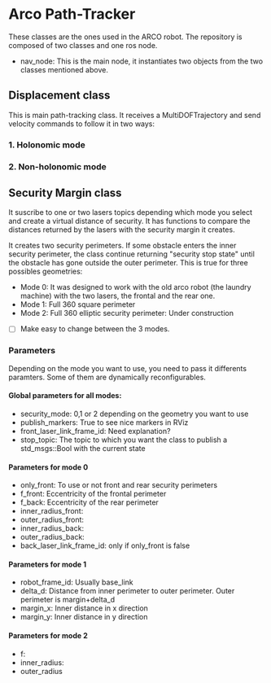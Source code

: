 # Arco Path-Tracker

These classes are the ones used in the ARCO robot. The repository is composed of two classes and one ros node.

- nav_node: This is the main node, it instantiates two objects from the two classes mentioned above. 

## Displacement class

This is main path-tracking class. It receives a MultiDOFTrajectory and send velocity commands to follow it in two ways:

### 1. Holonomic mode

### 2. Non-holonomic mode

## Security Margin class

It suscribe to one or two lasers topics depending which mode you select and create a virtual distance of security. It has functions to compare the distances returned by the lasers with the security margin it creates.

It creates two security perimeters. If some obstacle enters the inner security perimeter, the class continue returning "security stop state" until the obstacle has gone outside the outer perimeter. This is true for three possibles geometries: 


- Mode 0: It was designed to work with the old arco robot (the laundry machine) with the two lasers, the frontal and the rear one. 
- Mode 1: Full 360 square perimeter
- Mode 2: Full 360 elliptic security perimeter: Under construction

- [ ] Make easy to change between the 3 modes. 



### Parameters

Depending on the mode you want to use, you need to pass it differents paramters. Some of them are dynamically reconfigurables. 

#### Global parameters for all modes:

- security_mode: 0,1 or 2 depending on the geometry you want to use
- publish_markers: True to see nice markers in RViz
- front_laser_link_frame_id: Need explanation?
- stop_topic: The topic to which you want the class to publish a std_msgs::Bool with the current state

#### Parameters for mode 0
- only_front: To use or not front and rear security perimeters
- f_front: Eccentricity of the frontal perimeter
- f_back: Eccentricity of the rear perimeter
- inner_radius_front: 
- outer_radius_front:
- inner_radius_back:
- outer_radius_back:
- back_laser_link_frame_id: only if only_front is false
#### Parameters for mode 1
- robot_frame_id: Usually base_link
- delta_d: Distance from inner perimeter to outer perimeter. Outer perimeter is margin+delta_d
- margin_x: Inner distance in x direction
- margin_y: Inner distance in y direction

#### Parameters for mode 2

- f:
- inner_radius:
- outer_radius